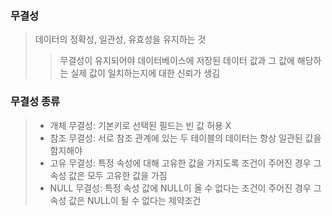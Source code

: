 ### 무결성
> 데이터의 정확성, 일관성, 유효성을 유지하는 것
> > 무결성이 유지되어야 데이터베이스에 저장된 데이터 값과 그 값에 해당하는 실제 값이 일치하는지에 대한 신뢰가 생김

### 무결성 종류
>- 개체 무결성: 기본키로 선택된 필드는 빈 값 허용 X
>- 참조 무결성: 서로 참조 관계에 있는 두 테이블의 데이터는 항상 일관된 값을 함지해야
>- 고유 무결성: 특정 속성에 대해 고유한 값을 가지도록 조건이 주어진 경우 그 속성 값은 모두 고유한 값을 가짐
>- NULL 무결성: 특정 속성 값에 NULL이 올 수 없다는 조건이 주어진 경우 그 속성 값은 NULL이 될 수 없다는 제약조건